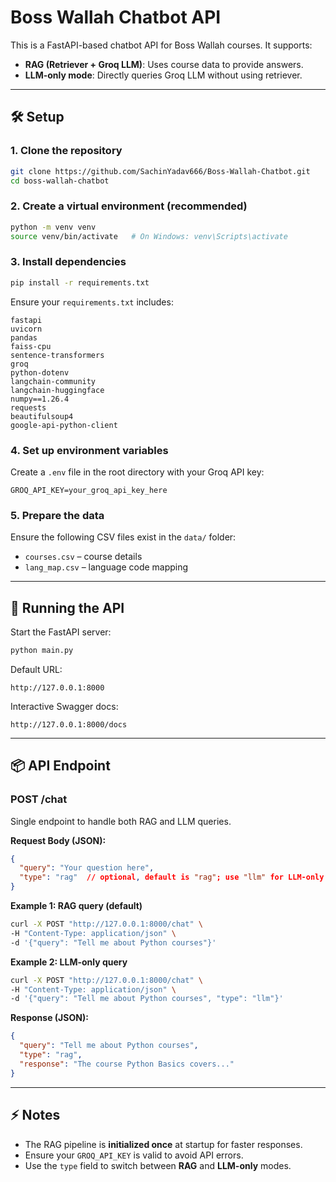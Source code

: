 # Boss Wallah Chatbot API

This is a FastAPI-based chatbot API for Boss Wallah courses. It supports:

* **RAG (Retriever + Groq LLM)**: Uses course data to provide answers.
* **LLM-only mode**: Directly queries Groq LLM without using retriever.

---

## 🛠 Setup

### 1. Clone the repository

```bash
git clone https://github.com/SachinYadav666/Boss-Wallah-Chatbot.git
cd boss-wallah-chatbot
```

### 2. Create a virtual environment (recommended)

```bash
python -m venv venv
source venv/bin/activate   # On Windows: venv\Scripts\activate
```

### 3. Install dependencies

```bash
pip install -r requirements.txt
```

Ensure your `requirements.txt` includes:

```
fastapi
uvicorn
pandas
faiss-cpu
sentence-transformers
groq
python-dotenv
langchain-community 
langchain-huggingface
numpy==1.26.4
requests 
beautifulsoup4
google-api-python-client
```

### 4. Set up environment variables

Create a `.env` file in the root directory with your Groq API key:

```
GROQ_API_KEY=your_groq_api_key_here
```

### 5. Prepare the data

Ensure the following CSV files exist in the `data/` folder:

* `courses.csv` – course details
* `lang_map.csv` – language code mapping

---

## 🚀 Running the API

Start the FastAPI server:

```bash
python main.py
```

Default URL:

```
http://127.0.0.1:8000
```

Interactive Swagger docs:

```
http://127.0.0.1:8000/docs
```

---

## 📦 API Endpoint

### **POST /chat**

Single endpoint to handle both RAG and LLM queries.

**Request Body (JSON):**

```json
{
  "query": "Your question here",
  "type": "rag"  // optional, default is "rag"; use "llm" for LLM-only
}
```

**Example 1: RAG query (default)**

```bash
curl -X POST "http://127.0.0.1:8000/chat" \
-H "Content-Type: application/json" \
-d '{"query": "Tell me about Python courses"}'
```

**Example 2: LLM-only query**

```bash
curl -X POST "http://127.0.0.1:8000/chat" \
-H "Content-Type: application/json" \
-d '{"query": "Tell me about Python courses", "type": "llm"}'
```

**Response (JSON):**

```json
{
  "query": "Tell me about Python courses",
  "type": "rag",
  "response": "The course Python Basics covers..."
}
```

---

## ⚡ Notes

* The RAG pipeline is **initialized once** at startup for faster responses.
* Ensure your `GROQ_API_KEY` is valid to avoid API errors.
* Use the `type` field to switch between **RAG** and **LLM-only** modes.
